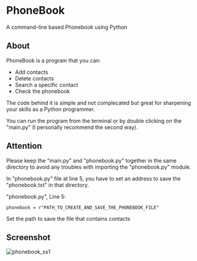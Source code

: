# PhoneBook
A command-line based Phonebook using Python

## About
PhoneBook is a program that you can:

  - Add contacts
  - Delete contacts
  - Search a specific contact
  - Check the phonebook

The code behind it is simple and not complecated but great for sharpening your skills as a Python programmer.

You can run the program from the terminal or by double clicking on the "main.py" (I personally recommend the second way).

## Attention
Please keep the "main.py" and "phonebook.py" together in the same directory to avoid any troubles with importing the "phonebook.py" module.

In "phonebook.py" file at line 5, you have to set an address to save the "phonebook.txt" in that directory.

"phonebook.py", Line 5:
```
phonebook = r"PATH_TO_CREATE_AND_SAVE_THE_PHONEBOOK_FILE"
```

Set the path to save the file that contains contacts

## Screenshot
![phonebook_ss1](https://github.com/BazarganDev/PhoneBook/assets/124906353/75318c9e-9a07-492f-9e3e-64a81563baa0)
